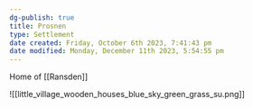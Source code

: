 ```yaml
---
dg-publish: true
title: Prosnen
type: Settlement
date created: Friday, October 6th 2023, 7:41:43 pm
date modified: Monday, December 11th 2023, 5:54:55 pm
---
```


Home of [[Ransden]]

![[little_village_wooden_houses_blue_sky_green_grass_su.png]]
